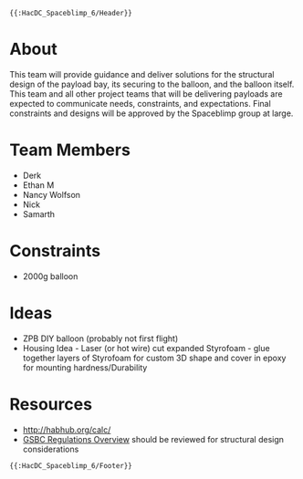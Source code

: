 ```{=mediawiki}
{{:HacDC_Spaceblimp_6/Header}}
```
# About

This team will provide guidance and deliver solutions for the structural
design of the payload bay, its securing to the balloon, and the balloon
itself. This team and all other project teams that will be delivering
payloads are expected to communicate needs, constraints, and
expectations. Final constraints and designs will be approved by the
Spaceblimp group at large.

# Team Members

-   Derk
-   Ethan M
-   Nancy Wolfson
-   Nick
-   Samarth

# Constraints

-   2000g balloon

# Ideas

-   ZPB DIY balloon (probably not first flight)
-   Housing Idea - Laser (or hot wire) cut expanded Styrofoam - glue
    together layers of Styrofoam for custom 3D shape and cover in epoxy
    for mounting hardness/Durability

# Resources

-   <http://habhub.org/calc/>
-   [GSBC Regulations
    Overview](http://community.balloonchallenge.org/t/regulations-overview-including-contacting-the-us-faa/676)
    should be reviewed for structural design considerations

```{=mediawiki}
{{:HacDC_Spaceblimp_6/Footer}}
```
